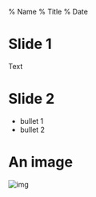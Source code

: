 % Name
% Title
% Date


# Slide 1

Text


# Slide 2
- bullet 1
- bullet 2

# An image
![img](https://m.media-amazon.com/images/M/MV5BOWIyOGJiYWMtM2FlYS00OThhLThiZTQtMGE2NjEzM2Y4ZmE0XkEyXkFqcGdeQXVyMjgzNDgyNTE@._V1_UY268_CR147,0,182,268_AL_.jpg)